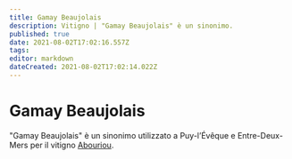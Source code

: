 ```yaml
---
title: Gamay Beaujolais
description: Vitigno | "Gamay Beaujolais" è un sinonimo.
published: true
date: 2021-08-02T17:02:16.557Z
tags: 
editor: markdown
dateCreated: 2021-08-02T17:02:14.022Z
---
```


# Gamay Beaujolais
"Gamay Beaujolais" è un sinonimo utilizzato a Puy-l’Évêque e Entre-Deux-Mers per il vitigno [Abouriou](/vitigni/Francia/abouriou).